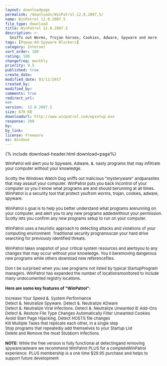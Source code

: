 ```yaml
---
layout: downloadpage
permalink: /downloads/WinPatrol-12,0,2007,5/
name: WinPatrol 12.0.2007.5
file_type: download
title: WinPatrol 12.0.2007.5
description: >-
  Sniffs out Worms, Trojan horses, Cookies, Adware, Spyware and more
tags: [Popup-Ad-Spyware Blockers]
category: Internet
sort_order: 100
rating: 100
changefreq: monthly
priority: 0.5
published: true
create_date: 
modified_date: 03/11/2017
created_by: 
modified_by: 
comments: true
redirect_url: 
### 
version:  12.0.2007.5
size: 670 KB
downloadurl: http://www.winpatrol.com/wpsetup.exe
response: 200
by: 
by_link: 
license: Freeware
os: Windows
---
```


{% include download-header.html download=page%}

<p style="fix-download-text !important">
<p><font size="2"><p>WinPatrol will alert you to Spyware, Adware, &amp;. nasty programs that may infiltrate your computer without your knowledge.<br />
<br />
Scotty the Windows Watch Dog sniffs out malicious "mysteryware" andparasites that may assault your computer. WinPatrol puts you back incontrol of your computer so you ll know what programs are and should berunning at all times. WinPatrol is a security tool that protect youfrom worms, trojan, cookies, adware, spyware.<br />
<br />
WinPatrol s goal is to help you better understand what programs arerunning on your computer, and alert you to any new programs addedwithout your permission. Scotty lets you confirm any new programs setup to run on your computer.<br />
<br />
WinPatrol uses a heuristic approach to detecting attacks and violations of your computing environment. Traditional security programsscan your hard drive searching for previously identified threats. <br />
<br />
WinPatrol takes snapshot of your critical system resources and alertsyou to any changes that may occur without your knowledge. You ll beremoving dangerous new programs while others download new referencefiles.<br />
<br />
Don t be surprised when you see programs not listed by typical StartupProgram managers. WinPatrol has expanded the number of locationsmonitored to include many undocumented registry locations.<br />
<br />
<span><strong>Here are some key features of "WinPatrol":</strong></span><br />
<br />
Increase Your Speed &amp;. System Performance<br />
Detect &amp;. Neutralize Spyware. Detect &amp;. Neutralize ADware<br />
Detect &amp;. Neutralize Viral infections. Detect &amp;. Neutralize Unwanted IE Add-Ons<br />
Detect &amp;. Restore File Type Changes Automatically Filter Unwanted Cookies<br />
Avoid Start Page Hijacking. Detect HOSTS file changes <br />
Kill Multiple Tasks that replicate each other, in a single step<br />
Stop programs that repeatedly add themselves to your Startup List<br />
Delete and Remove the most Stubborn Infections<br />
<br />
<strong>NOTE:</strong> While the free version is fully functional at detectingand removing spyware/adware we recommend WinPatrol PLUS for a completeWinPatrol experience. PLUS membership is a one time $29.95 purchase</a> and helps to support future development</p></p></p>
